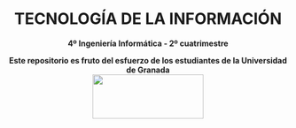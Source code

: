 <center><h1>TECNOLOGÍA DE LA INFORMACIÓN</h1></center>
<center><b>4º Ingeniería Informática - 2º cuatrimestre</b></center>



<p align="center">
   <b>Este repositorio es fruto del esfuerzo de los estudiantes de la Universidad de Granada</b></br>
   <a href="http://deiit.ugr.es/"><img width="200" height="80" src="https://imgur.com/1lXPd4l.png"></a>
</p>
